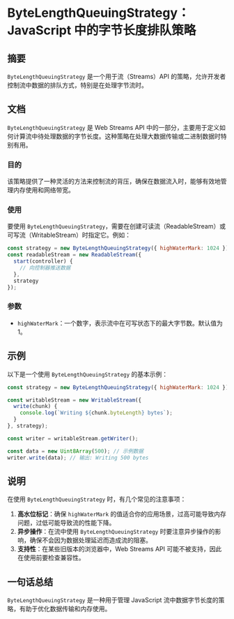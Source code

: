 <!--
Meta Description: # ByteLengthQueuingStrategy：JavaScript 中的字节长度排队策略 ## 摘要 `ByteLengthQueuingStrategy` 是一个用于流（Streams）API 的策略，允许开发者控制流中数据的排队方式，特别是在处理字节流时。 ## 文档 `ByteLen...
Meta Keywords: bytelengthqueuingstrategy, const, new, javascript, writablestream
-->

# ByteLengthQueuingStrategy：JavaScript 中的字节长度排队策略

## 摘要
`ByteLengthQueuingStrategy` 是一个用于流（Streams）API 的策略，允许开发者控制流中数据的排队方式，特别是在处理字节流时。

## 文档
`ByteLengthQueuingStrategy` 是 Web Streams API 中的一部分，主要用于定义如何计算流中待处理数据的字节长度。这种策略在处理大数据传输或二进制数据时特别有用。

### 目的
该策略提供了一种灵活的方法来控制流的背压，确保在数据流入时，能够有效地管理内存使用和网络带宽。

### 使用
要使用 `ByteLengthQueuingStrategy`，需要在创建可读流（ReadableStream）或可写流（WritableStream）时指定它。例如：

```javascript
const strategy = new ByteLengthQueuingStrategy({ highWaterMark: 1024 });
const readableStream = new ReadableStream({
  start(controller) {
    // 向控制器推送数据
  },
  strategy
});
```

### 参数
- `highWaterMark`：一个数字，表示流中在可写状态下的最大字节数。默认值为 1。

## 示例
以下是一个使用 `ByteLengthQueuingStrategy` 的基本示例：

```javascript
const strategy = new ByteLengthQueuingStrategy({ highWaterMark: 1024 });

const writableStream = new WritableStream({
  write(chunk) {
    console.log(`Writing ${chunk.byteLength} bytes`);
  }
}, strategy);

const writer = writableStream.getWriter();

const data = new Uint8Array(500); // 示例数据
writer.write(data); // 输出: Writing 500 bytes
```

## 说明
在使用 `ByteLengthQueuingStrategy` 时，有几个常见的注意事项：

1. **高水位标记**：确保 `highWaterMark` 的值适合你的应用场景，过高可能导致内存问题，过低可能导致流的性能下降。
2. **异步操作**：在流中使用 `ByteLengthQueuingStrategy` 时要注意异步操作的影响，确保不会因为数据处理延迟而造成流的阻塞。
3. **支持性**：在某些旧版本的浏览器中，Web Streams API 可能不被支持，因此在使用前要检查兼容性。

## 一句话总结
`ByteLengthQueuingStrategy` 是一种用于管理 JavaScript 流中数据字节长度的策略，有助于优化数据传输和内存使用。